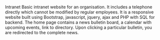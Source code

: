 Intranet
Basic intranet website for an organisation. It includes a telephone directly which cannot be modified by regular employees. 
It is a responsive website built using Bootstrap, javascript, jquery, ajax and PHP with SQL for backend. 
The home page contains a news bulletin board, a calendar with upcoming events, link to directory. 
Upon clicking a particular bulletin, you are redirected to the complete news.
